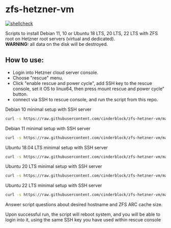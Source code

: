 # zfs-hetzner-vm

[![shellcheck](https://github.com/terem42/zfs-hetzner-vm/actions/workflows/shellcheck.yml/badge.svg)](https://github.com/terem42/zfs-hetzner-vm/actions/workflows/shellcheck.yml)

Scripts to install Debian 11, 10 or Ubuntu 18 LTS, 20 LTS, 22 LTS with ZFS root on Hetzner root servers (virtual and dedicated).<br/>
__WARNING:__ all data on the disk will be destroyed.

## How to use:

* Login into Hetzner cloud server console.
* Choose "rescue" menu.
* Click "enable rescue and power cycle", add SSH key to the rescue console, set it OS to linux64, then press mount rescue and power cycle" button.
* connect via SSH to rescue console, and run the script from this repo.

Debian 10 minimal setup with SSH server

````bash
curl -s https://raw.githubusercontent.com/cinderblock/zfs-hetzner-vm/master/hetzner-debian10-zfs-setup.sh | bash -
````

Debian 11 minimal setup with SSH server

````bash
curl -s https://raw.githubusercontent.com/cinderblock/zfs-hetzner-vm/master/hetzner-debian11-zfs-setup.sh | bash -
````

Ubuntu 18.04 LTS minimal setup with SSH server

````bash
curl -s https://raw.githubusercontent.com/cinderblock/zfs-hetzner-vm/master/hetzner-ubuntu18-zfs-setup.sh | bash -
````

Ubuntu 20 LTS minimal setup with SSH server

````bash
curl -s https://raw.githubusercontent.com/cinderblock/zfs-hetzner-vm/master/hetzner-ubuntu20-zfs-setup.sh | bash -
````

Ubuntu 22 LTS minimal setup with SSH server

````bash
curl -s https://raw.githubusercontent.com/cinderblock/zfs-hetzner-vm/master/hetzner-ubuntu22-zfs-setup.sh | bash -
````

Answer script questions about desired hostname and ZFS ARC cache size.

Upon successful run, the script will reboot system, and you will be able to login into it, using the same SSH key you have used within rescue console

